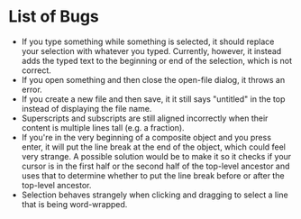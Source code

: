 # List of Bugs
- If you type something while something is selected, it should replace your selection with whatever you typed. Currently, however, it instead adds the typed text to the beginning or end of the selection, which is not correct.
- If you open something and then close the open-file dialog, it throws an error.
- If you create a new file and then save, it it still says "untitled" in the top instead of displaying the file name.
- Superscripts and subscripts are still aligned incorrectly when their content is multiple lines tall (e.g. a fraction).
- If you're in the very beginning of a composite object and you press enter, it will put the line break at the end of the object, which could feel very strange. A possible solution would be to make it so it checks if your cursor is in the first half or the second half of the top-level ancestor and uses that to determine whether to put the line break before or after the top-level ancestor.
- Selection behaves strangely when clicking and dragging to select a line that is being word-wrapped.
